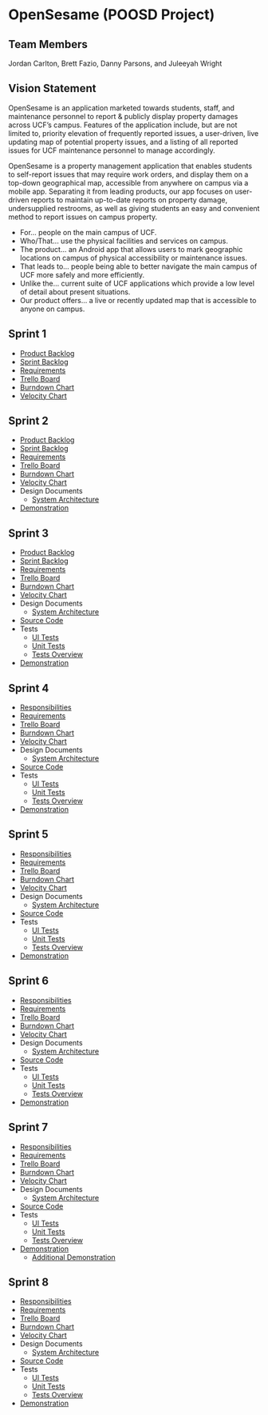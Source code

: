 # OpenSesame (POOSD Project)

## Team Members

Jordan Carlton, Brett Fazio, Danny Parsons, and Juleeyah Wright

## Vision Statement
OpenSesame is an application marketed towards students, staff, and maintenance personnel to report & publicly display property damages across UCF’s campus.  Features of the application include, but are not limited to, priority elevation of frequently reported issues, a user-driven, live updating map of potential property issues, and a listing of all reported issues for UCF maintenance personnel to manage accordingly.  

OpenSesame is a property management application that enables students to self-report issues that may require work orders, and display them on a top-down geographical map, accessible from anywhere on campus via a mobile app. Separating it from leading products, our app focuses on user-driven reports to maintain up-to-date reports on property damage, undersupplied restrooms, as well as giving students an easy and convenient method to report issues on campus property.

- For... people on the main campus of UCF.
- Who/That... use the physical facilities and services on campus.
- The product... an Android app that allows users to mark geographic locations on campus of physical accessibility or maintenance issues.
- That leads to... people being able to better navigate the main campus of UCF more safely and more efficiently.
- Unlike the... current suite of UCF applications which provide a low level of detail about present situations.
- Our product offers... a live or recently updated map that is accessible to anyone on campus.

## Sprint 1

- [Product Backlog](https://github.com/brettfazio/OpenSesame/blob/master/artifacts/product_backlog.md)
- [Sprint Backlog](https://github.com/brettfazio/OpenSesame/blob/master/artifacts/sprint1_backlog.md)
- [Requirements](https://github.com/brettfazio/OpenSesame/blob/master/artifacts/requirements.md)
- [Trello Board](https://trello.com/b/Uk0WAfML/poosd-project-planning)
- [Burndown Chart](https://docs.google.com/spreadsheets/d/1c5WPR4Mkcwy0ZrzqPdlmioPv7L1vX3mPsQEZsuER3nA/edit?usp=sharing)
- [Velocity Chart](https://docs.google.com/spreadsheets/d/1gnRoC_7pPnwzBa5BHy0pjnqTHj9mGjGospp1FK0AmFc/edit?usp=sharing)

## Sprint 2

- [Product Backlog](https://github.com/brettfazio/OpenSesame/blob/master/artifacts/product_backlog.md)
- [Sprint Backlog](https://github.com/brettfazio/OpenSesame/blob/master/artifacts/sprint2_backlog.md)
- [Requirements](https://github.com/brettfazio/OpenSesame/blob/master/artifacts/requirements.md)
- [Trello Board](https://trello.com/b/Uk0WAfML/poosd-project-planning)
- [Burndown Chart](https://docs.google.com/spreadsheets/d/14YKgXYAvI47ea7F8QQAafe0E8rTE8cmcHJ3HHAhLAR4/edit?usp=sharing)
- [Velocity Chart](https://docs.google.com/spreadsheets/d/1gnRoC_7pPnwzBa5BHy0pjnqTHj9mGjGospp1FK0AmFc/edit?usp=sharing)
- Design Documents
  - [System Architecture](https://github.com/brettfazio/OpenSesame/blob/master/artifacts/architecture.md)
- [Demonstration](https://www.youtube.com/watch?v=om0AKBR0rX0)

## Sprint 3

- [Product Backlog](https://github.com/brettfazio/OpenSesame/blob/master/artifacts/product_backlog.md)
- [Sprint Backlog](https://github.com/brettfazio/OpenSesame/blob/master/artifacts/sprint3_backlog.md)
- [Requirements](https://github.com/brettfazio/OpenSesame/blob/master/artifacts/requirements.md)
- [Trello Board](https://trello.com/b/Uk0WAfML/poosd-project-planning)
- [Burndown Chart](https://docs.google.com/spreadsheets/d/1Y43pEhpzISF8GFcUxGFpyDcoG_V6MrjTX5RkJyNy-zg/edit?usp=sharing)
- [Velocity Chart](https://docs.google.com/spreadsheets/d/1gnRoC_7pPnwzBa5BHy0pjnqTHj9mGjGospp1FK0AmFc/edit?usp=sharing)
- Design Documents
  - [System Architecture](https://github.com/brettfazio/OpenSesame/blob/master/artifacts/architecture.md)
- [Source Code](https://github.com/brettfazio/OpenSesame/tree/master/source/app/src/main/java/com/example/juleeyahwright/opensesame)
- Tests
  - [UI Tests](https://github.com/brettfazio/OpenSesame/tree/master/source/app/src/androidTest/java/com/example/juleeyahwright/opensesame)
  - [Unit Tests](https://github.com/brettfazio/OpenSesame/tree/master/source/app/src/test/java/com/example/juleeyahwright/opensesame)
  - [Tests Overview](https://github.com/brettfazio/OpenSesame/blob/master/artifacts/tests.md)
- [Demonstration](https://youtu.be/lcnQW3OlJYU)

## Sprint 4

- [Responsibilities](https://github.com/brettfazio/OpenSesame/blob/master/artifacts/sprint4_responsibilities.md)
- [Requirements](https://github.com/brettfazio/OpenSesame/blob/master/artifacts/requirements.md)
- [Trello Board](https://trello.com/b/Uk0WAfML/poosd-project-planning)
- [Burndown Chart](https://docs.google.com/spreadsheets/d/17ak-IOZISNUai-Le8XDECTyCUyfjMJ9rfcVkt88Qzto/edit?usp=sharing)
- [Velocity Chart](https://docs.google.com/spreadsheets/d/1gnRoC_7pPnwzBa5BHy0pjnqTHj9mGjGospp1FK0AmFc/edit?usp=sharing)
- Design Documents
  - [System Architecture](https://github.com/brettfazio/OpenSesame/blob/master/artifacts/architecture.md)
- [Source Code](https://github.com/brettfazio/OpenSesame/tree/master/source/app/src/main/java/com/example/juleeyahwright/opensesame)
- Tests
  - [UI Tests](https://github.com/brettfazio/OpenSesame/tree/master/source/app/src/androidTest/java/com/example/juleeyahwright/opensesame)
  - [Unit Tests](https://github.com/brettfazio/OpenSesame/tree/master/source/app/src/test/java/com/example/juleeyahwright/opensesame)
  - [Tests Overview](https://github.com/brettfazio/OpenSesame/blob/master/artifacts/tests.md)
- [Demonstration](https://youtu.be/M39VO5Mldcs)

## Sprint 5

- [Responsibilities](https://github.com/brettfazio/OpenSesame/blob/master/artifacts/sprint5_responsibilities.md)
- [Requirements](https://github.com/brettfazio/OpenSesame/blob/master/artifacts/requirements.md)
- [Trello Board](https://trello.com/b/Uk0WAfML/poosd-project-planning)
- [Burndown Chart](https://docs.google.com/spreadsheets/d/17ak-IOZISNUai-Le8XDECTyCUyfjMJ9rfcVkt88Qzto/edit?usp=sharing)
- [Velocity Chart](https://docs.google.com/spreadsheets/d/1gnRoC_7pPnwzBa5BHy0pjnqTHj9mGjGospp1FK0AmFc/edit?usp=sharing)
- Design Documents
  - [System Architecture](https://github.com/brettfazio/OpenSesame/blob/master/artifacts/architecture.md)
- [Source Code](https://github.com/brettfazio/OpenSesame/tree/master/source/app/src/main/java/com/example/juleeyahwright/opensesame)
- Tests
  - [UI Tests](https://github.com/brettfazio/OpenSesame/tree/master/source/app/src/androidTest/java/com/example/juleeyahwright/opensesame)
  - [Unit Tests](https://github.com/brettfazio/OpenSesame/tree/master/source/app/src/test/java/com/example/juleeyahwright/opensesame)
  - [Tests Overview](https://github.com/brettfazio/OpenSesame/blob/master/artifacts/tests.md)
- [Demonstration](https://youtu.be/fZ_Ag34uU9M)

## Sprint 6

- [Responsibilities](https://github.com/brettfazio/OpenSesame/blob/master/artifacts/sprint6_responsibilities.md)
- [Requirements](https://github.com/brettfazio/OpenSesame/blob/master/artifacts/requirements.md)
- [Trello Board](https://trello.com/b/Uk0WAfML/poosd-project-planning)
- [Burndown Chart](https://docs.google.com/spreadsheets/d/17ak-IOZISNUai-Le8XDECTyCUyfjMJ9rfcVkt88Qzto/edit?usp=sharing)
- [Velocity Chart](https://docs.google.com/spreadsheets/d/1gnRoC_7pPnwzBa5BHy0pjnqTHj9mGjGospp1FK0AmFc/edit?usp=sharing)
- Design Documents
  - [System Architecture](https://github.com/brettfazio/OpenSesame/blob/master/artifacts/architecture.md)
- [Source Code](https://github.com/brettfazio/OpenSesame/tree/master/source/app/src/main/java/com/example/juleeyahwright/opensesame)
- Tests
  - [UI Tests](https://github.com/brettfazio/OpenSesame/tree/master/source/app/src/androidTest/java/com/example/juleeyahwright/opensesame)
  - [Unit Tests](https://github.com/brettfazio/OpenSesame/tree/master/source/app/src/test/java/com/example/juleeyahwright/opensesame)
  - [Tests Overview](https://github.com/brettfazio/OpenSesame/blob/master/artifacts/tests.md)
- [Demonstration](https://youtu.be/Xv6dcx4kZcQ)

## Sprint 7

- [Responsibilities](https://github.com/brettfazio/OpenSesame/blob/master/artifacts/sprint7_responsibilities.md)
- [Requirements](https://github.com/brettfazio/OpenSesame/blob/master/artifacts/requirements.md)
- [Trello Board](https://trello.com/b/Uk0WAfML/poosd-project-planning)
- [Burndown Chart](https://docs.google.com/spreadsheets/d/17ak-IOZISNUai-Le8XDECTyCUyfjMJ9rfcVkt88Qzto/edit?usp=sharing)
- [Velocity Chart](https://docs.google.com/spreadsheets/d/1gnRoC_7pPnwzBa5BHy0pjnqTHj9mGjGospp1FK0AmFc/edit?usp=sharing)
- Design Documents
  - [System Architecture](https://github.com/brettfazio/OpenSesame/blob/master/artifacts/architecture.md)
- [Source Code](https://github.com/brettfazio/OpenSesame/tree/master/source/app/src/main/java/com/example/juleeyahwright/opensesame)
- Tests
  - [UI Tests](https://github.com/brettfazio/OpenSesame/tree/master/source/app/src/androidTest/java/com/example/juleeyahwright/opensesame)
  - [Unit Tests](https://github.com/brettfazio/OpenSesame/tree/master/source/app/src/test/java/com/example/juleeyahwright/opensesame)
  - [Tests Overview](https://github.com/brettfazio/OpenSesame/blob/master/artifacts/tests.md)
- [Demonstration](https://youtu.be/AJCq_ccNwnQ)
  - [Additional Demonstration](https://youtu.be/y1EW6o_rXX4)

## Sprint 8

- [Responsibilities](https://github.com/brettfazio/OpenSesame/blob/master/artifacts/sprint8_responsibilities.md)
- [Requirements](https://github.com/brettfazio/OpenSesame/blob/master/artifacts/requirements.md)
- [Trello Board](https://trello.com/b/Uk0WAfML/poosd-project-planning)
- [Burndown Chart](https://docs.google.com/spreadsheets/d/17ak-IOZISNUai-Le8XDECTyCUyfjMJ9rfcVkt88Qzto/edit?usp=sharing)
- [Velocity Chart](https://docs.google.com/spreadsheets/d/1gnRoC_7pPnwzBa5BHy0pjnqTHj9mGjGospp1FK0AmFc/edit?usp=sharing)
- Design Documents
  - [System Architecture](https://github.com/brettfazio/OpenSesame/blob/master/artifacts/architecture.md)
- [Source Code](https://github.com/brettfazio/OpenSesame/tree/master/source/app/src/main/java/com/example/juleeyahwright/opensesame)
- Tests
  - [UI Tests](https://github.com/brettfazio/OpenSesame/tree/master/source/app/src/androidTest/java/com/example/juleeyahwright/opensesame)
  - [Unit Tests](https://github.com/brettfazio/OpenSesame/tree/master/source/app/src/test/java/com/example/juleeyahwright/opensesame)
  - [Tests Overview](https://github.com/brettfazio/OpenSesame/blob/master/artifacts/tests.md)
- [Demonstration](https://youtu.be/nKJAI6UgMsI)

